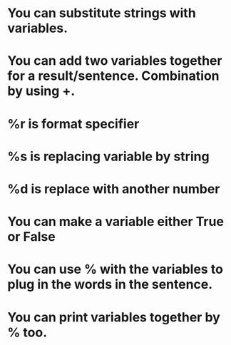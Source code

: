 # You can substitute strings with variables.
# You can add two variables together for a result/sentence. Combination by using +.
# %r is format specifier
# %s is replacing variable by string
# %d is replace with another number
# You can make a variable either True or False
# You can use % with the variables to plug in the words in the sentence.
# You can print variables together by % too.
